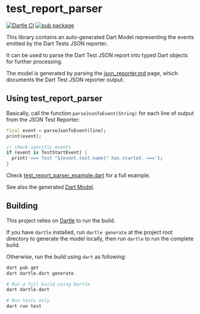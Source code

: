 # test_report_parser

[![Dartle CI](https://github.com/renatoathaydes/test_report_parser.dart/workflows/Dartle%20CI/badge.svg)](https://github.com/renatoathaydes/test_report_parser.dart/actions)
[![pub package](https://img.shields.io/pub/v/test_report_parser.svg)](https://pub.dev/packages/test_report_parser)

This library contains an auto-generated Dart Model representing the events emitted by the Dart Tests JSON reporter.

It can be used to parse the Dart Test JSON report into typed Dart objects for further processing.

The model is generated by parsing the [json_reporter.md](https://raw.githubusercontent.com/dart-lang/test/master/pkgs/test/doc/json_reporter.md)
page, which documents the Dart Test JSON reporter output.

## Using test_report_parser

Basically, call the function `parseJsonToEvent(String)` for each line of output from the JSON Test Reporter:

```dart
final event = parseJsonToEvent(line);
print(event);

// check specific events
if (event is TestStartEvent) {
  print('=== Test "${event.test.name}" has started. ===');
}
```

Check [test_report_parser_example.dart](example/test_report_parser_example.dart) for a full example.

See also the generated [Dart Model](lib/src/model.g.dart).

## Building

This project relies on [Dartle](https://github.com/renatoathaydes/dartle/) to run the build.

If you have `dartle` installed, run `dartle generate` at the project root directory to generate the model locally,
then run `dartle` to run the complete build.

Otherwise, run the build using `dart` as following:

```bash
dart pub get
dart dartle.dart generate

# Run a full build using Dartle
dart dartle.dart

# Run tests only
dart run test
```
